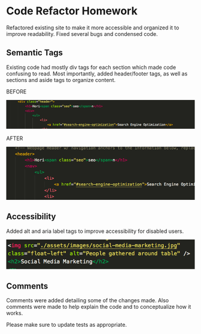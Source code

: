 # Code Refactor Homework

Refactored existing site to make it more accessible and organized it to improve readability. Fixed several bugs and condensed code.

## Semantic Tags

Existing code had mostly div tags for each section which made code confusing to read. Most importantly, added header/footer tags, as well as sections and aside tags to organize content.  


BEFORE

![Caption](/assets/images/refactor_original.png)

AFTER

![Caption](/assets/images/refactor_fixed.png)

## Accessibility

Added alt and aria label tags to improve accessibility for disabled users.

![Caption](/assets/images/accessibility.png)


## Comments
Comments were added detailing some of the changes made. Also comments were made to help explain the code and to conceptualize how it works.


Please make sure to update tests as appropriate.
